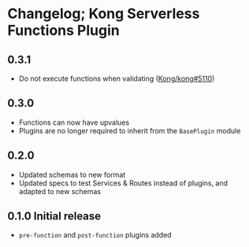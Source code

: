 # Changelog; Kong Serverless Functions Plugin

## 0.3.1

- Do not execute functions when validating ([Kong/kong#5110](https://github.com/Kong/kong/issues/5110))

## 0.3.0

- Functions can now have upvalues
- Plugins are no longer required to inherit from the `BasePlugin` module

## 0.2.0

- Updated schemas to new format
- Updated specs to test Services & Routes instead of plugins, and adapted to new schemas

## 0.1.0 Initial release

- `pre-function` and `post-function` plugins added
